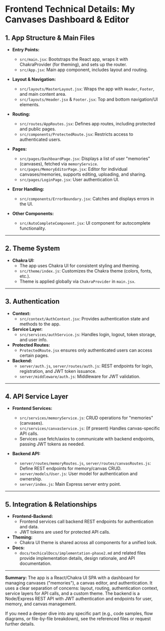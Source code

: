 # Frontend Technical Details: My Canvases Dashboard & Editor

## 1. App Structure & Main Files

- **Entry Points:**

  - `src/main.jsx`: Bootstraps the React app, wraps it with ChakraProvider (for theming), and sets up the router.
  - `src/App.jsx`: Main app component, includes layout and routing.

- **Layout & Navigation:**

  - `src/layouts/MasterLayout.jsx`: Wraps the app with `Header`, `Footer`, and main content area.
  - `src/layouts/Header.jsx` & `Footer.jsx`: Top and bottom navigation/UI elements.

- **Routing:**

  - `src/routes/AppRoutes.jsx`: Defines app routes, including protected and public pages.
  - `src/components/ProtectedRoute.jsx`: Restricts access to authenticated users.

- **Pages:**

  - `src/pages/DashboardPage.jsx`: Displays a list of user "memories" (canvases), fetched via `memoryService`.
  - `src/pages/MemoryEditorPage.jsx`: Editor for individual canvases/memories, supports editing, uploading, and sharing.
  - `src/pages/LoginPage.jsx`: User authentication UI.

- **Error Handling:**

  - `src/components/ErrorBoundary.jsx`: Catches and displays errors in the UI.

- **Other Components:**
  - `src/AutoCompleteComponent.jsx`: UI component for autocomplete functionality.

---

## 2. Theme System

- **Chakra UI:**
  - The app uses Chakra UI for consistent styling and theming.
  - `src/theme/index.js`: Customizes the Chakra theme (colors, fonts, etc.).
  - Theme is applied globally via `ChakraProvider` in `main.jsx`.

---

## 3. Authentication

- **Context:**
  - `src/context/AuthContext.jsx`: Provides authentication state and methods to the app.
- **Service Layer:**
  - `src/services/authService.js`: Handles login, logout, token storage, and user info.
- **Protected Routes:**
  - `ProtectedRoute.jsx` ensures only authenticated users can access certain pages.
- **Backend:**
  - `server/auth.js`, `server/routes/auth.js`: REST endpoints for login, registration, and JWT token issuance.
  - `server/middleware/auth.js`: Middleware for JWT validation.

---

## 4. API Service Layer

- **Frontend Services:**

  - `src/services/memoryService.js`: CRUD operations for "memories" (canvases).
  - `src/services/canvasService.js`: (If present) Handles canvas-specific API calls.
  - Services use fetch/axios to communicate with backend endpoints, passing JWT tokens as needed.

- **Backend API:**
  - `server/routes/memoryRoutes.js`, `server/routes/canvasRoutes.js`: Define REST endpoints for memory/canvas CRUD.
  - `server/models/User.js`: User model for authentication and ownership.
  - `server/index.js`: Main Express server entry point.

---

## 5. Integration & Relationships

- **Frontend-Backend:**
  - Frontend services call backend REST endpoints for authentication and data.
  - JWT tokens are used for protected API calls.
- **Theming:**
  - Chakra UI theme is shared across all components for a unified look.
- **Docs:**
  - `docs/techicalDocs/implementation-phase2.md` and related files provide implementation details, design rationale, and API documentation.

---

**Summary:**
The app is a React/Chakra UI SPA with a dashboard for managing canvases ("memories"), a canvas editor, and authentication. It uses a clear separation of concerns: layout, routing, authentication context, service layers for API calls, and a custom theme. The backend is a Node/Express REST API with JWT authentication and endpoints for user, memory, and canvas management.

If you need a deeper dive into any specific part (e.g., code samples, flow diagrams, or file-by-file breakdown), see the referenced files or request further details.

